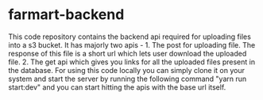# farmart-backend
This code repository contains the backend api required for uploading files into a s3 bucket.
It has majorly two apis - 1. The post for uploading file. The response of this file is a short url which lets user download the uploaded file.
2. The get api which gives you links for all the uploaded files present in the database.
For using this code locally you can simply clone it on your system and start the server by running the following command "yarn run start:dev" and you can start hitting the apis with the base url itself.
